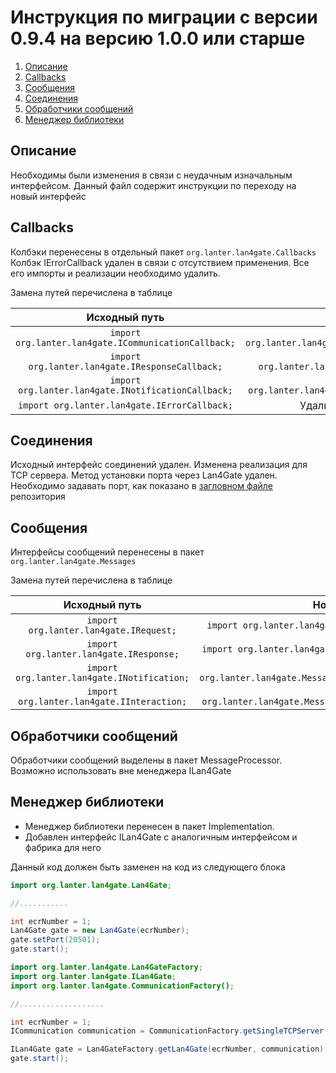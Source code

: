 Инструкция по миграции с версии 0.9.4 на версию 1.0.0 или старше
===========

1. [Описание](#Описание)
2. [Callbacks](#Callbacks)
3. [Сообщения](#Сообщения)
4. [Соединения](#Соединения)
5. [Обработчики сообщений](#Обработчики-сообщений)
6. [Менеджер библиотеки](#Менеджер-библиотеки)


Описание
--------

Необходимы были изменения в связи с неудачным изначальным интерфейсом.
Данный файл содержит инструкции по переходу на новый интерфейс

Callbacks
---------
Колбэки перенесены в отдельный пакет ```org.lanter.lan4gate.Callbacks```
Колбэк IErrorCallback удален в связи с отсутствием применения.
Все его импорты и реализации необходимо удалить.

Замена путей перечислена в таблице

|Исходный путь | Новый путь |
|:--------------:|:------------:|
|```import org.lanter.lan4gate.ICommunicationCallback;```| ```import org.lanter.lan4gate.Callbacks.ICommunicationCallback;``` |
|```import org.lanter.lan4gate.IResponseCallback;```| ```import org.lanter.lan4gate.Callbacks.IResponseCallback;``` |
|```import org.lanter.lan4gate.INotificationCallback;```| ```import org.lanter.lan4gate.Callbacks.INotificationCallback;``` |
|```import org.lanter.lan4gate.IErrorCallback;```|  Удалить все import и реализации|

Соединения
----------

Исходный интерфейс соединений удален. Изменена реализация для TCP сервера.
Метод установки порта через Lan4Gate удален. Необходимо задавать порт, как показано в [загловном файле](README.md) репозитория

Сообщения
---------
Интерфейсы сообщений перенесены в пакет ```org.lanter.lan4gate.Messages```

Замена путей перечислена в таблице

|Исходный путь | Новый путь |
|:--------------:|:------------:|
|```import org.lanter.lan4gate.IRequest;```| ```import org.lanter.lan4gate.Messages.Request.IRequest;``` |
|```import org.lanter.lan4gate.IResponse;```| ```import org.lanter.lan4gate.Messages.Response.IResponse;``` |
|```import org.lanter.lan4gate.INotification;```| ```import org.lanter.lan4gate.Messages.Notification.INotification;``` |
|```import org.lanter.lan4gate.IInteraction;```| ```import org.lanter.lan4gate.Messages.Notification.IInteraction;``` |

Обработчики сообщений
---------------------
Обработчики сообщений выделены в пакет MessageProcessor. Возможно использовать вне менеджера ILan4Gate

Менеджер библиотеки
-------------------

- Менеджер библиотеки перенесен в пакет Implementation.
- Добавлен интерфейс ILan4Gate с аналогичным интерфейсом и фабрика для него

Данный код должен быть заменен на код из следующего блока
```Java
import org.lanter.lan4gate.Lan4Gate;

//...........

int ecrNumber = 1;
Lan4Gate gate = new Lan4Gate(ecrNumber);
gate.setPort(20501);
gate.start();
```

```Java
import org.lanter.lan4gate.Lan4GateFactory;
import org.lanter.lan4gate.ILan4Gate;
import org.lanter.lan4gate.CommunicationFactory();

//...................

int ecrNumber = 1;
ICommunication communication = CommunicationFactory.getSingleTCPServer(20501);

ILan4Gate gate = Lan4GateFactory.getLan4Gate(ecrNumber, communication);
gate.start(); 


```

